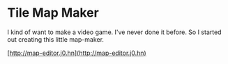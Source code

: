 # Tile Map Maker

I kind of want to make a video game. I've never done it before. So I started out creating this little map-maker.

[http://map-editor.j0.hn](http://map-editor.j0.hn) 
